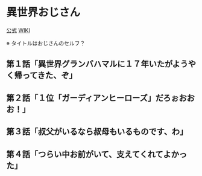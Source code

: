 # 異世界おじさん

[公式](https://isekaiojisan.com/) 
[WIKI](https://ja.wikipedia.org/wiki/%E7%95%B0%E4%B8%96%E7%95%8C%E3%81%8A%E3%81%98%E3%81%95%E3%82%93) 

※ タイトルはおじさんのセルフ？

## 第１話「異世界グランバハマルに１７年いたがようやく帰ってきた、ぞ」

## 第２話「１位「ガーディアンヒーローズ」だろぉおおお！」

## 第３話「叔父がいるなら叔母もいるものです、わ」

## 第４話「つらい中お前がいて、支えてくれてよかった」
